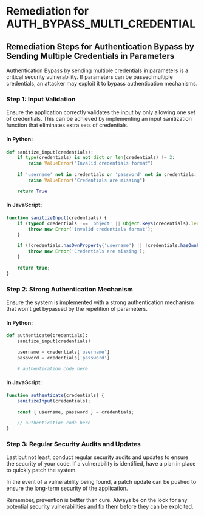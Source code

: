 # Remediation for AUTH_BYPASS_MULTI_CREDENTIAL

## Remediation Steps for Authentication Bypass by Sending Multiple Credentials in Parameters

Authentication Bypass by sending multiple credentials in parameters is a critical security vulnerability. If parameters can be passed multiple credentials, an attacker may exploit it to bypass authentication mechanisms.

### Step 1: Input Validation
Ensure the application correctly validates the input by only allowing one set of credentials. This can be achieved by implementing an input sanitization function that eliminates extra sets of credentials.

#### In Python:
```python
def sanitize_input(credentials):
    if type(credentials) is not dict or len(credentials) != 2:
        raise ValueError("Invalid credentials format")
    
    if 'username' not in credentials or 'password' not in credentials:
        raise ValueError("Credentials are missing")

    return True
```

#### In JavaScript:
```javascript
function sanitizeInput(credentials) {
    if (typeof credentials !== 'object' || Object.keys(credentials).length !== 2) {
        throw new Error('Invalid credentials format');
    }

    if (!credentials.hasOwnProperty('username') || !credentials.hasOwnProperty('password')) {
        throw new Error('Credentials are missing');
    }

    return true;
}
```

### Step 2: Strong Authentication Mechanism
Ensure the system is implemented with a strong authentication mechanism that won't get bypassed by the repetition of parameters. 

#### In Python:
```python
def authenticate(credentials):
    sanitize_input(credentials)

    username = credentials['username']
    password = credentials['password']

    # authentication code here
```

#### In JavaScript:
```javascript
function authenticate(credentials) {
    sanitizeInput(credentials);

    const { username, password } = credentials;

    // authentication code here
}
```

### Step 3: Regular Security Audits and Updates
Last but not least, conduct regular security audits and updates to ensure the security of your code. If a vulnerability is identified, have a plan in place to quickly patch the system. 

In the event of a vulnerability being found, a patch update can be pushed to ensure the long-term security of the application.

Remember, prevention is better than cure. Always be on the look for any potential security vulnerabilities and fix them before they can be exploited.
